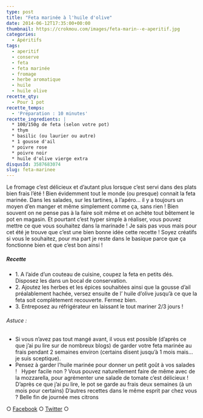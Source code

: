 ```yaml
---
type: post
title: "Feta marinée à l'huile d'olive"
date: 2014-06-12T17:35:00+00:00
thumbnail: https://crokmou.com/images/feta-marin--e-aperitif.jpg
categories:
  - Apéritifs
tags:
  - aperitif
  - conserve
  - feta
  - feta marinée
  - fromage
  - herbe aromatique
  - huile
  - huile olive
recette_qty:
  - Pour 1 pot
recette_temps:
  - 'Préparation : 10 minutes'
recette_ingredients: |
  * 100/150g de feta (selon votre pot)
  * thym
  * basilic (ou laurier ou autre)
  * 1 gousse d'ail
  * poivre rose
  * poivre noir
  * huile d'olive vierge extra
disqusId: 3587683074
slug: feta-marinee
---
```


Le fromage c’est délicieux et d’autant plus lorsque c’est servi dans des plats bien frais l’été ! Bien évidemment tout le monde (ou presque) connait la feta marinée. Dans les salades, sur les tartines, à l’apéro… il y a toujours un moyen d’en manger et même simplement comme ça, sans rien ! Bien souvent on ne pense pas à la faire soit même et on achète tout bêtement le pot en magasin. Et pourtant c’est hyper simple à réaliser, vous pouvez mettre ce que vous souhaitez dans la marinade ! Je sais pas vous mais pour cet été je trouve que c’est une bien bonne idée cette recette ! Soyez créatifs si vous le souhaitez, pour ma part je reste dans le basique parce que ça fonctionne bien et que c’est bon ainsi !

##### Recette

* 1\. A l’aide d’un couteau de cuisine, coupez la feta en petits dés. Disposez les dans un bocal de conservation.
* 2\. Ajoutez les herbes et les épices souhaitées ainsi que la gousse d’ail préalablement hachée, versez ensuite de l’ huile d’olive jusqu’à ce que la feta soit complètement recouverte. Fermez bien.
* 3\. Entreposez au réfrigérateur en laissant le tout mariner 2/3 jours !

###### Astuce :
* Si vous n’avez pas tout mangé avant, il vous est possible (d’après ce que j’ai pu lire sur de nombreux blogs) de garder votre feta marinée au frais pendant 2 semaines environ (certains disent jusqu’à 1 mois mais… je suis sceptique).
* Pensez à garder l’huile marinée pour donner un petit goût à vos salades !   Hyper facile non ? Vous pouvez naturellement faire de même avec de la mozzarella, pour agrémenter une salade de tomate c’est délicieux ! D’après ce que j’ai pu lire, le pot se garde au frais deux semaines (à un mois pour certains) D’autres recettes dans le même esprit par chez vous ? Belle fin de journée mes citrons

○ [Facebook](https://www.facebook.com/crokmou.blog) ○ [Twitter](https://twitter.com/Crokmou) ○